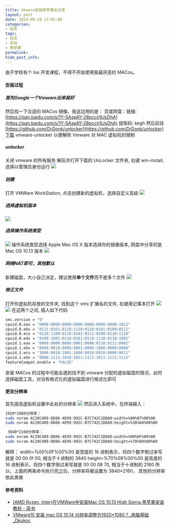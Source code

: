 ```yaml
---
title: Vmware安装黑苹果全记录
layout: post
date: 2019-09-20 17:05:09
categories:
- 纪实
tags:
- 纪实
- 系统
- 黑苹果
permalink:
hide_post_info:
---
```

由于学校有个 Ios 开发课程，不得不开始使用我最厌恶的 MACos。
<!--More-->
#### 安装过程

##### 首先Google一个Vmware出来装好

然后找一下合适的 MACos 镜像。我这边用的是：
百度网盘：链接: [https://pan.baidu.com/s/1Y-SAspAY-28pccir9JsDhA](https://pan.baidu.com/s/1Y-SAspAY-28pccir9JsDhA) 提取码: kegh
然后前往[https://github.com/DrDonk/unlocker](https://github.com/DrDonk/unlocker)下载 vmware-unlocker 以便解除 Vmware 对 MAC 虚拟机的限制

##### unlocker

关闭 vmware 的所有服务
解压并打开下载的 UnLocker 文件夹, 右键 win-install, 选择以管理员身份运行
![](/images/posts/2019/09/unlocker.webp)

##### 创建

打开 VMWare WorkStation, 点击创建新的虚拟机，选择自定义高级
![](/images/posts/2019/09/newVM.webp)

##### 选择虚拟机版本

![](/images/posts/2019/09/compatibility.webp)

##### 选择操作系统类型

![](/images/posts/2019/09/systemType.webp)
操作系统类型选择 Apple Mac OS X
版本选择你的镜像版本, 网盘中分享的是 Mac OS 10.13 版本
![](/images/posts/2019/09/continueInstall.webp)

##### 网络NAT即可，其他默认

新建磁盘，大小自己决定，建议使用**单个文件**而不是多个文件
![](/images/posts/2019/09/newDisk.webp)

##### 修正文件

打开你虚拟机存放的文件夹, 找到这个 vmx 扩展名的文件, 右键用记事本打开
![](/images/posts/2019/09/vmx.webp)
![](/images/posts/2019/09/vmxEdit.webp)
在这两个之间, 插入如下代码

```bash
smc.version = "0"
cpuid.0.eax = "0000:0000:0000:0000:0000:0000:0000:1011"
cpuid.0.ebx = "0111:0101:0110:1110:0110:0101:0100:0111"
cpuid.0.ecx = "0110:1100:0110:0101:0111:0100:0110:1110"
cpuid.0.edx = "0100:1001:0110:0101:0110:1110:0110:1001"
cpuid.1.eax = "0000:0000:0000:0001:0000:0110:0111:0001"
cpuid.1.ebx = "0000:0010:0000:0001:0000:1000:0000:0000"
cpuid.1.ecx = "1000:0010:1001:1000:0010:0010:0000:0011"
cpuid.1.edx = "0000:1111:1010:1011:1111:1011:1111:1111"
featureCompat.enable = "FALSE"
```

安装 MACos 的过程中可能会遇到找不到 vmware 分配的虚拟磁盘的情况，此时选择磁盘工具，对没有格式化的虚拟磁盘进行格式化即可

#### 更改分辨率

首先提高虚拟机设置中此处的分辨率
![](/images/posts/2019/09/fenbianlv.webp)
然后进入系统中，在终端输入：

```bash
1920*1080分辨率：
sudo nvram AC20C489-DD86-4E99-992C-B7C742C1DDA9:width=%80%07%00%00
sudo nvram AC20C489-DD86-4E99-992C-B7C742C1DDA9:height=%38%04%00%00

 3840*2160分辨率：
sudo nvram AC20C489-DD86-4E99-992C-B7C742C1DDA9:width=%00%0F%00%00
sudo nvram AC20C489-DD86-4E99-992C-B7C742C1DDA9:height=%70%08%00%00
```

解释：
width=%00%0F%00%00 是宽度的 16 进制表示，将四个数字倒过来写就是 00 00 0f 00, 相当于十进制的 3840
height=%70%08%00%00 是高度的 16 进制表示，将四个数字倒过来写就是 00 00 08 70, 相当于十进制的 2160
所以，上面的两条命令执行完之后，分辨率将被设置为 3840*2160， 其他的分辨率依此类推

#### 参考资料

- [(AMD Ryzen, Inter)在VMWare中安装Mac OS 10.13 High Sierra,黑苹果安装教程 - 简书](https://www.jianshu.com/p/4d83f2d51abe)
- [VMware15 安装 mac OS 10.14 分辨率调整为1920*1080？_电脑基础_Dkukoc](https://www.dkukoc.com/post/226.html)
